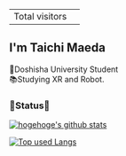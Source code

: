<table>
  <tr>
    <td>Total visitors</td>
    <td><img src="https://profile-counter.glitch.me/melty1276/count.svg" alt="" /></td>
  </tr>
</table>

## I'm Taichi Maeda
🏫Doshisha University Student  
📚Studying XR and Robot.  

### 📢Status📢
<!-- リポジトリステータス -->
[![hogehoge's github stats](https://github-readme-stats.vercel.app/api?username=edamame1276&hide=contribs&count_private=true&show_icons=true&theme=vue-dark)](https://github.com/edamame1276/)

<!-- ソースコード統計 -->
[![Top used Langs](https://github-readme-stats.vercel.app/api/top-langs/?username=edamame1276&layout=compact&theme=vue-dark)](https://github.com/edamame1276/)

<!--
**melty1276/melty1276** is a ✨ _special_ ✨ repository because its `README.md` (this file) appears on your GitHub profile.

Here are some ideas to get you started:

- 🔭 I’m currently working on ...
- 🌱 I’m currently learning ...
- 👯 I’m looking to collaborate on ...
- 🤔 I’m looking for help with ...
- 💬 Ask me about ...
- 📫 How to reach me: ...
- 😄 Pronouns: ...
- ⚡ Fun fact: ...
-->
